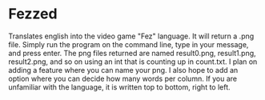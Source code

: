 # Fezzed
Translates english into the video game "Fez" language. It will return a .png file.
Simply run the program on the command line, type in your message, and press enter.
The png files returned are named result0.png, result1.png, result2.png, and so on using an int that is counting up in count.txt.
I plan on adding a feature where you can name your png.
I also hope to add an option where you can decide how many words per column.
If you are unfamiliar with the language, it is written top to bottom, right to left.
